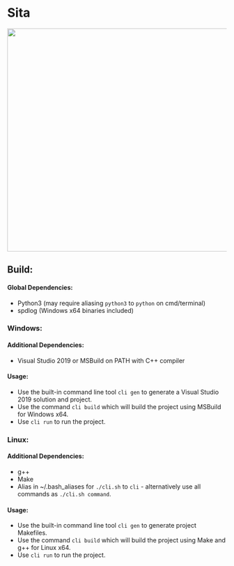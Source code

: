 # Sita
<img src="https://user-images.githubusercontent.com/8819701/136181934-d9f76754-0180-4b20-ac69-e0f2dea05c59.png" width="512" height="512">
  
## Build:
#### Global Dependencies:
- Python3  (may require aliasing `python3` to `python` on cmd/terminal)
- spdlog (Windows x64 binaries included)  
  
### Windows:
#### Additional Dependencies:
- Visual Studio 2019 or MSBuild on PATH with C++ compiler  
  
#### Usage:  
- Use the built-in command line tool `cli gen` to generate a Visual Studio 2019 solution and project.  
- Use the command `cli build` which will build the project using MSBuild for Windows x64.  
- Use `cli run` to run the project.  
  
### Linux:
#### Additional Dependencies:
- g++
- Make  
- Alias in ~/.bash_aliases for `./cli.sh` to `cli` - alternatively use all commands as `./cli.sh command`.  
  
#### Usage:  
- Use the built-in command line tool `cli gen` to generate project Makefiles.  
- Use the command `cli build` which will build the project using Make and g++ for Linux x64.  
- Use `cli run` to run the project.  
